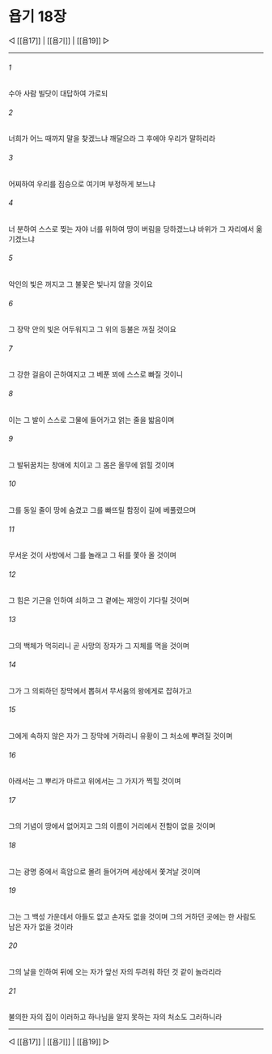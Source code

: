 # 욥기 18장

◁ [[욥17]] | [[욥기]] | [[욥19]] ▷
***

###### 1
수아 사람 빌닷이 대답하여 가로되

###### 2
너희가 어느 때까지 말을 찾겠느냐 깨달으라 그 후에야 우리가 말하리라

###### 3
어찌하여 우리를 짐승으로 여기며 부정하게 보느냐

###### 4
너 분하여 스스로 찢는 자야 너를 위하여 땅이 버림을 당하겠느냐 바위가 그 자리에서 옮기겠느냐

###### 5
악인의 빛은 꺼지고 그 불꽃은 빛나지 않을 것이요

###### 6
그 장막 안의 빛은 어두워지고 그 위의 등불은 꺼질 것이요

###### 7
그 강한 걸음이 곤하여지고 그 베푼 꾀에 스스로 빠질 것이니

###### 8
이는 그 발이 스스로 그물에 들어가고 얽는 줄을 밟음이며

###### 9
그 발뒤꿈치는 창애에 치이고 그 몸은 올무에 얽힐 것이며

###### 10
그를 동일 줄이 땅에 숨겼고 그를 빠뜨릴 함정이 길에 베풀렸으며

###### 11
무서운 것이 사방에서 그를 놀래고 그 뒤를 쫓아 올 것이며

###### 12
그 힘은 기근을 인하여 쇠하고 그 곁에는 재앙이 기다릴 것이며

###### 13
그의 백체가 먹히리니 곧 사망의 장자가 그 지체를 먹을 것이며

###### 14
그가 그 의뢰하던 장막에서 뽑혀서 무서움의 왕에게로 잡혀가고

###### 15
그에게 속하지 않은 자가 그 장막에 거하리니 유황이 그 처소에 뿌려질 것이며

###### 16
아래서는 그 뿌리가 마르고 위에서는 그 가지가 찍힐 것이며

###### 17
그의 기념이 땅에서 없어지고 그의 이름이 거리에서 전함이 없을 것이며

###### 18
그는 광명 중에서 흑암으로 몰려 들어가며 세상에서 쫓겨날 것이며

###### 19
그는 그 백성 가운데서 아들도 없고 손자도 없을 것이며 그의 거하던 곳에는 한 사람도 남은 자가 없을 것이라

###### 20
그의 날을 인하여 뒤에 오는 자가 앞선 자의 두려워 하던 것 같이 놀라리라

###### 21
불의한 자의 집이 이러하고 하나님을 알지 못하는 자의 처소도 그러하니라

***
◁ [[욥17]] | [[욥기]] | [[욥19]] ▷